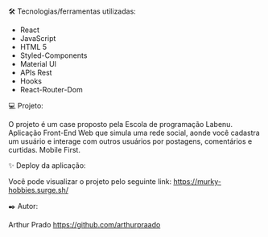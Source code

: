 🛠️ Tecnologias/ferramentas utilizadas:
- React
- JavaScript 
- HTML 5 
- Styled-Components 
- Material UI
- APIs Rest
- Hooks
- React-Router-Dom

💻 Projeto:

 O projeto é um case proposto pela Escola de programação Labenu. Aplicação Front-End Web que simula uma rede social, aonde você cadastra um usuário e interage com outros usuários por postagens, comentários e curtidas. Mobile First.

✨ Deploy da aplicação:

Você pode visualizar o projeto pelo seguinte link: https://murky-hobbies.surge.sh/

✒️ Autor:

Arthur Prado https://github.com/arthurpraado
